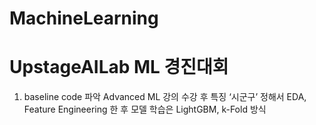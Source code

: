 # MachineLearning

# UpstageAILab ML 경진대회

 1. baseline code 파악
    Advanced ML 강의 수강 후 특징 ‘시군구’ 정해서 EDA, Feature Engineering 한 후 모델 학습은 LightGBM, k-Fold 방식